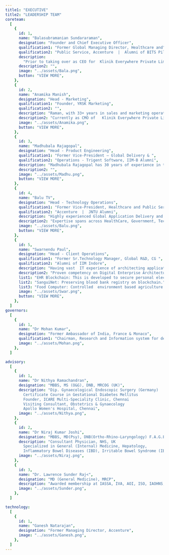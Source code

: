 ```yaml
---
title1: "EXECUTIVE"
title2: "LEADERSHIP TEAM"
coreteam:
  [
    {
      id: 1,
      name: "Balasubramanian Sundararaman",
      designation: "Founder and Chief Executive Officer",
      qualification1: "Former Global Managing Director, Healthcare and",
      qualification2: "Public Service, Accenture  |  Alumni of BITS Pilani",
      description:
        "Prior to taking over as CEO for  Klinik Everywhere Private Limited , as a global leader at Accenture, Bala managed a team of experienced, global technology experts that provide new-age, digital technology solutions to Client's businesses. He had responsibility to grow technology businesses across all geographies, focused on the Healthcare and Governmental sectors for nearly 15 years. Bala has extensive experience collaborating with C-Suite and their direct reports in advising them with most suited Technology solutions that helps them achieve their business goals and objectives.",
      description2: "",
      image: "../assets/Bala.png",
      button: "VIEW MORE",
    },
    {
      id: 2,
      name: "Anamika Manish",
      designation: "Head - Marketing",
      qualification1: "Founder, YRSK Marketing",
      qualification2: "",
      description: "Raman, with 33+ years in sales and marketing operations, has handled varied / diverse industry segments notable among which are Real Estate and Photography. His significant assignments were with international photo giants like Agfa Gevaert and Konica in Photography and later with large Real-Estate names like  Adarsh Group, Alliance Group, Shriram Properties, Phoenix Group, Unishire Group launching various landmark projects in Bangalore, Chennai, Hyderabad and Kolkata. Known for his flamboyance and flourish he masterminded the exponential Launch of PHOENIX GROUP'S ONE BANGALORE WEST that witnessed an unprecedented 90% sale fetching Rs. 850 Cr in 15 months breaking all Launch records. Post this he has been a Marketing consultant to some select Realty players. Raman is also a certified Global Trainer in Leadership and related Management skills.",
      description2: "Currently as CMO of   Klinik Everywhere Private Limited, Raman expects to bring in his expertise in building a never-say-die team and also the brand and more importantly the market-share by virtue of great need-based, cost -effective campaigns and strategic marketing and correct positioning of all  Klinik Everywhere Private Limited products.",
      image: "../assets/Anamika.png",
      button: "VIEW MORE",
    },
    {
      id: 3,
      name: "Madhubala Rajagopal",
      designation: "Head - Product Engineering",
      qualification1: "Former Vice-President – Global Delivery & ",
      qualification2: "Operations - Trigent Software, IIM-B Alumni",
      description: "Madhubala Rajagopal has 30 years of experience in the IT domain.  She has successfully delivered strategic consulting and solution architecture for global clients.  During her professional career, she has performed strategic and operational roles as Vice President Global Delivery & Operations, Head of Pre-sales, Solution Architect, Head of global captive engineering teams, and Head of digital transformation and has also served as advisory to the boards. She has domain expertise in healthcare, pharmacovigilance, Insurance, manufacturing, retail and enterprise and have catered to clients across the globe.   She has won and delivered customer value up to 500M US$ across various domains and different technology stacks.  She has expert level knowhow in Business Process Modeling/Analysis, e-Business models and ERP.  An Alumni of  IIM Bengaluru is also a rank holder in Master degree in Computer Science from Bharathidasan University. She is also a qualified Independent Director from IOD.  Her hobby includes playing Veena and listening to Carnatic music.",
      description2: "",
      image: "../assets/Madhu.png",
      button: "VIEW MORE",
    },
    {
      id: 4,
      name: "Balu TV",
      designation: "Head - Technology Operations",
      qualification1: "Former Vice-President, Healthcare and Public Service,",
      qualification2: "Accenture  |  JNTU Alumni",
      description: "Highly experienced Global Application Delivery and Application Management Solution Architecting Executive in services, products and Captive environments with ~30 years of core experience in Tier-1 organizations like Accenture, Cap Gemini & Wipro. End-to-end expertise in Client Engagement, Large Team Delivery Management and Complex Solution Architecting. Set up and delivered large Offshore Development Centers for global clients.",
      description2: "Expertise spans across HealthCare, Government, Technology, Media, Communications & Financial Services industries. Passionate about listening to Carnatic music and reading books on Philosophy.",
      image: "../assets/Balu.png",
      button: "VIEW MORE",
    },
    {
      id: 5,
      name: "Swarnendu Paul",
      designation: "Head - Client Operations",
      qualification1: "Former Sr.Technology Manager, Global R&D, CG ",
      qualification2: "Alumni of IIM Indore",
      description: "Having vast  IT experience of architecting applications in accounting, travel, healthcare and ERP domains with use of Microsoft technologies, Java based enterprise frameworks, Mobility (J2me,Windows mobile, Android, iPhone, blackberry), Blockchain platforms, Data science and cutting edge communication protocols.",
      description2: "Proven competency on Digital Enterprise Architectures, New Platform Innovation, Creating high performing teams with vertical development Competencies. Some of the architected next generation solution includes -",
      list1: "EHR Blockchain: This is developed to secure personal electronic health records with use of Blockchain based DLT.",
      list2: "SanguiNet: Preserving blood bank registry on blockchain.",
      list3: "Food Computer: Controlled  environment based agriculture technology to check and supply the ingredients required for plants’ growth using IoT sensors.",
      image: "../assets/Swar.png",
      button: "VIEW MORE",
    },
  ]
governors:
  [
    {
      id: 1,
      name: "Dr Mohan Kumar",
      designation: "Former Ambassador of India, France & Monaco",
      qualification1: "Chairman, Research and Information system for developing countries Author",
      image: "../assets/Mohan.png",
    },
  ]

advisory:
  [
    {
      id: 1,
      name: "Dr Nithya Ramachandran",
      designation: "MBBS, MS (O&G), DNB, MRCOG (UK)",
      description: "Dip. Gynaecological Endoscopic Surgery (Germany)
        Certificate Course in Gestational Diabetes Mellitus
        Founder, ICARE Multi-Speciality Clinic, Chennai
        Visiting Consultant, Obstetrics & Gynaecology
        Apollo Women's Hospital, Chennai",
      image: "../assets/Nithya.png",
    },
    {
      id: 2,
      name: "Dr Niraj Kumar Joshi",
      designation: "MBBS, MD(Psy), DNB(Ortho-Rhino-Laryngology) F.A.G.E",
      description: "Consultant Physician, NHS, UK
        Specialized in General (Internal) Medicine, Hepatology,
        Inflammatory Bowel Diseases (IBD), Irritable Bowel Syndrome (IBS), Pancreaticobiliary Medicine (Bile Ducts & Pancreas)",
      image: "../assets/Niraj.png",
    },
    {
      id: 3,
      name: "Dr. Lawrence Sunder Raj<",
      designation: "MD (General Medicine), MRCP",
      description: "Awarded membership at IASSA, IVA, AOI, ISO, IAOHNS, IMA, and American Academy of Otorhinolaryngology (AAA-HNS). Pursuing his Ph.D. in ENT.",
      image: "../assets/Sunder.png",
    },
  ]

technology:
  [
    {
      id: 1,
      name: "Ganesh Natarajan",
      designation: "Former Managing Director, Accenture",
      image: "../assets/Ganesh.png",
    },
  ]
---
```

